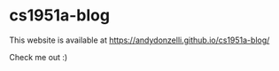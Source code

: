 # cs1951a-blog

This website is available at https://andydonzelli.github.io/cs1951a-blog/

Check me out :) 
